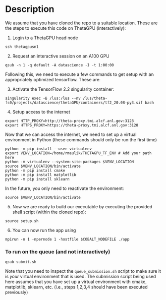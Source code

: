 # Description

We assume that you have cloned the repo to a suitable location. These are the steps to execute this code on ThetaGPU (interactively):
1. Login to a ThetaGPU head node
```
ssh thetagpusn1
```
2. Request an interactive session on an A100 GPU
```
qsub -n 1 -q default -A datascience -I -t 1:00:00
```
Following this, we need to execute a few commands to get setup with an appropriately optimized tensorflow. These are:

3. Activate the TensorFlow 2.2 singularity container:
```
singularity exec -B /lus:/lus --nv /lus/theta-fs0/projects/datascience/thetaGPU/containers/tf2_20.08-py3.sif bash
```
4. Setup access to the internet
```
export HTTP_PROXY=http://theta-proxy.tmi.alcf.anl.gov:3128
export HTTPS_PROXY=https://theta-proxy.tmi.alcf.anl.gov:3128
```
Now that we can access the internet, we need to set up a virtual environment in Python (these commands should only be run the first time)
```
python -m pip install --user virtualenv
export VENV_LOCATION=/home/rmaulik/THETAGPU_TF_ENV # Add your path here
python -m virtualenv --system-site-packages $VENV_LOCATION
source $VENV_LOCATION/bin/activate
python -m pip install cmake
python -m pip install matplotlib
python -m pip install sklearn
```
In the future, you only need to reactivate the environment:
```
source $VENV_LOCATION/bin/activate
```
5. Now we are ready to build our executable by executing the provided shell script (within the cloned repo):
```
source setup.sh
```
6. You can now run the app using
```
mpirun -n 1 -npernode 1 -hostfile $COBALT_NODEFILE ./app
```

### To run on the queue (and not interactively)
```
qsub submit.sh
```
Note that you need to inspect the `queue_submission.sh` script to make sure it is _your_ virtual environment that is used. The submission script being used here assumes that you have set up a virtual environment with cmake, matplotlib, sklearn, etc. (i.e., steps 1,2,3,4 should have been executed previously)

